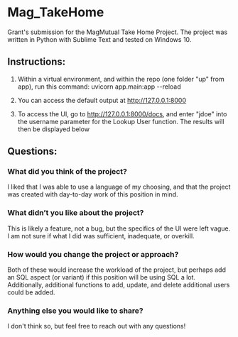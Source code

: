 # Mag_TakeHome
Grant's submission for the MagMutual Take Home Project. The project was written in Python with Sublime Text and tested on Windows 10.

## Instructions:
1. Within a virtual environment, and within the repo (one folder "up" from app), run this command: uvicorn app.main:app --reload

2. You can access the default output at http://127.0.0.1:8000

3. To access the UI, go to http://127.0.0.1:8000/docs, and enter "jdoe" into the username parameter for the Lookup User function. The results will then be displayed below

## Questions:
### What did you think of the project?
I liked that I was able to use a language of my choosing, and that the project was created with day-to-day work of this position in mind.

### What didn’t you like about the project?
This is likely a feature, not a bug, but the specifics of the UI were left vague. I am not sure if what I did was sufficient, inadequate, or overkill.

### How would you change the project or approach?
Both of these would increase the workload of the project, but perhaps add an SQL aspect (or variant) if this position will be using SQL a lot. Additionally, additional functions to add, update, and delete additional users could be added.

### Anything else you would like to share?
I don't think so, but feel free to reach out with any questions!
